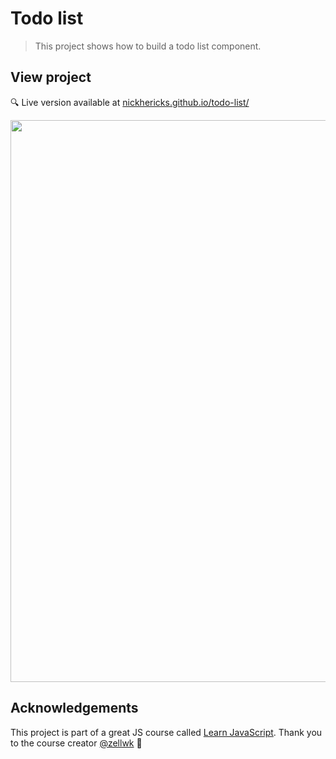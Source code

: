 # Todo list
> This project shows how to build a todo list component.

## View project
 :mag: Live version available at [nickhericks.github.io/todo-list/](https://nickhericks.github.io/todo-list/)

<img src="https://res.cloudinary.com/dtqevfsxh/image/upload/v1565020139/portfolio/todolist.png" width="899">
<!-- ## What I learned -->

## Acknowledgements
This project is part of a great JS course called [Learn JavaScript](https://learnjavascript.today/). Thank you to the course creator [@zellwk](https://github.com/zellwk) :raised_hands:

